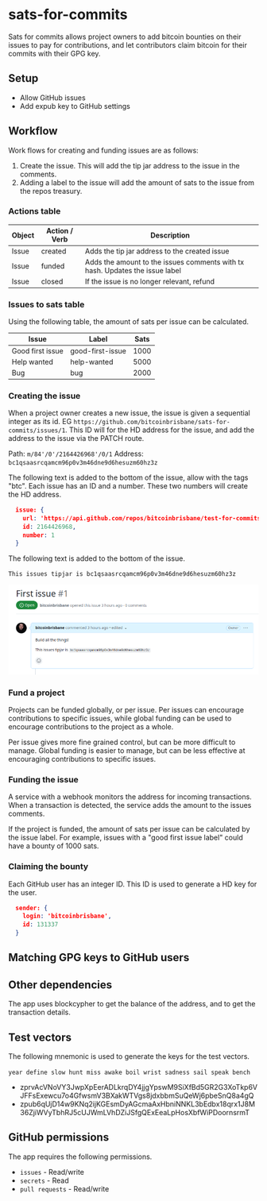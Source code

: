 # sats-for-commits

Sats for commits allows project owners to add bitcoin bounties on their issues to pay for contributions, and let contributors claim bitcoin for their commits with their GPG key.

## Setup

- Allow GitHub issues
- Add expub key to GitHub settings

## Workflow

Work flows for creating and funding issues are as follows:

1. Create the issue.  This will add the tip jar address to the issue in the comments.
2. Adding a label to the issue will add the amount of sats to the issue from the repos treasury.

### Actions table

|Object | Action / Verb | Description |
|---|---|---|
|Issue | created | Adds the tip jar address to the created issue |
|Issue | funded | Adds the amount to the issues comments with tx hash.  Updates the issue label |
|Issue | closed | If the issue is no longer relevant, refund |

### Issues to sats table

Using the following table, the amount of sats per issue can be calculated.

|Issue | Label | Sats |
|---|---|---|
|Good first issue | good-first-issue | 1000 |
|Help wanted | help-wanted | 5000 |
|Bug | bug | 2000 |

### Creating the issue

When a project owner creates a new issue, the issue is given a sequential integer as its id. EG `https://github.com/bitcoinbrisbane/sats-for-commits/issues/1`. This ID will for the HD address for the issue, and add the address to the issue via the PATCH route.

Path: `m/84'/0'/2164426968'/0/1`
Address: `bc1qsaasrcqamcm96p0v3m46dne9d6hesuzm60hz3z`

The following text is added to the bottom of the issue, allow with the tags "btc".   Each issue has an ID and a number.  These two numbers will create the HD address.

```json
  issue: {
    url: 'https://api.github.com/repos/bitcoinbrisbane/test-for-commits/issues/1',
    id: 2164426968,
    number: 1
  }
```

The following text is added to the bottom of the issue.

```text
This issues tipjar is bc1qsaasrcqamcm96p0v3m46dne9d6hesuzm60hz3z
```

![Example of issue #1](image.png)

### Fund a project

Projects can be funded globally, or per issue. Per issues can encourage contributions to specific issues, while global funding can be used to encourage contributions to the project as a whole.

Per issue gives more fine grained control, but can be more difficult to manage. Global funding is easier to manage, but can be less effective at encouraging contributions to specific issues.

### Funding the issue

A service with a webhook monitors the address for incoming transactions. When a transaction is detected, the service adds the amount to the issues comments.

If the project is funded, the amount of sats per issue can be calculated by the issue label. For example, issues with a "good first issue label" could have a bounty of 1000 sats.

### Claiming the bounty

Each GitHub user has an integer ID. This ID is used to generate a HD key for the user.

```json
  sender: {
    login: 'bitcoinbrisbane',
    id: 131337
  }
```

## Matching GPG keys to GitHub users

## Other dependencies

The app uses blockcypher to get the balance of the address, and to get the transaction details.

## Test vectors

The following mnemonic is used to generate the keys for the test vectors.

`year define slow hunt miss awake boil wrist sadness sail speak bench`

- zprvAcVNoVY3JwpXpEerADLkrqDY4jjgYpswM9SiXfBd5GR2G3XoTkp6VJFFsExewcu7o4GfwsmV3BXakWTVgs8jdxbbmSuQeWj6pbeSnQ8a4gQ
- zpub6qUjD14w9KNq2ijKGEsmDyAGcmaAxHbniNNKL3bEdbx18qrx1J8M36ZjiWVyTbhRJ5cUJWmLVhDZiJSfgQExEeaLpHosXbfWiPDoornsrmT

## GitHub permissions

The app requires the following permissions.

- `issues` - Read/write
- `secrets` - Read
- `pull requests` - Read/write
